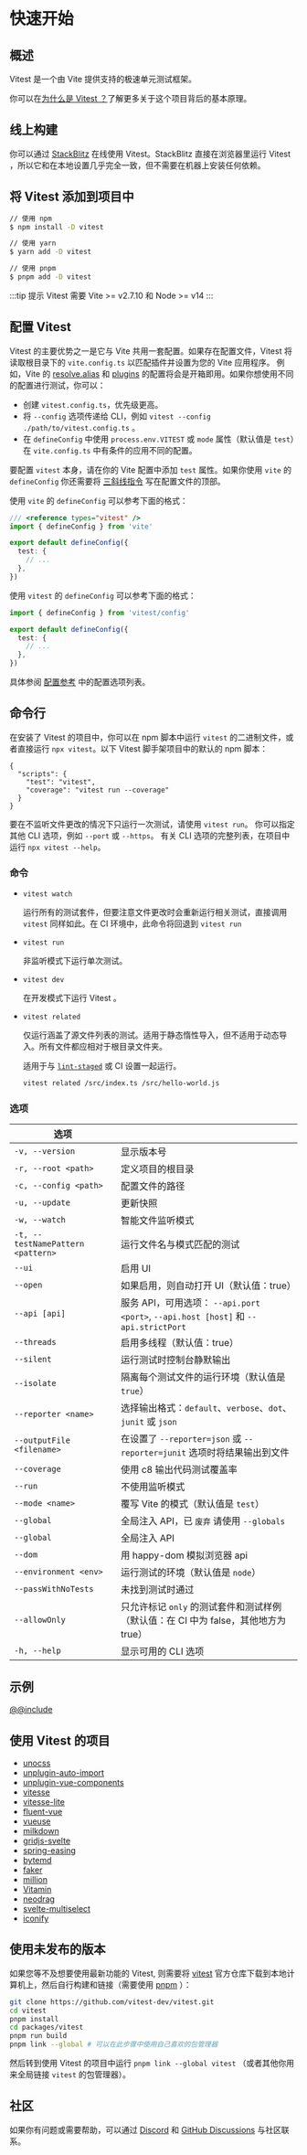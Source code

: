 # 快速开始

## 概述

Vitest 是一个由 Vite 提供支持的极速单元测试框架。

你可以在[为什么是 Vitest ？](./why)了解更多关于这个项目背后的基本原理。

## 线上构建

你可以通过 [StackBlitz](https://vitest.new) 在线使用 Vitest。StackBlitz 直接在浏览器里运行 Vitest ，所以它和在本地设置几乎完全一致，但不需要在机器上安装任何依赖。

## 将 Vitest 添加到项目中

```bash
// 使用 npm
$ npm install -D vitest

// 使用 yarn
$ yarn add -D vitest

// 使用 pnpm
$ pnpm add -D vitest
```

:::tip 提示
Vitest 需要 Vite >= v2.7.10 和 Node >= v14
:::

## 配置 Vitest

Vitest 的主要优势之一是它与 Vite 共用一套配置。如果存在配置文件，Vitest 将读取根目录下的 `vite.config.ts` 以匹配插件并设置为您的 Vite 应用程序。 例如，Vite 的 [resolve.alias](https://cn.vitejs.dev/config/#resolve-alias) 和 [plugins](https://cn.vitejs.dev/guide/using-plugins.html) 的配置将会是开箱即用。如果你想使用不同的配置进行测试，你可以：

- 创建 `vitest.config.ts`，优先级更高。
- 将 `--config` 选项传递给 CLI，例如 `vitest --config ./path/to/vitest.config.ts` 。
- 在 `defineConfig` 中使用 `process.env.VITEST` 或 `mode` 属性（默认值是 `test`）在 `vite.config.ts` 中有条件的应用不同的配置。

要配置 `vitest` 本身，请在你的 Vite 配置中添加 `test` 属性。如果你使用 `vite` 的 `defineConfig` 你还需要将 [三斜线指令](https://www.tslang.cn/docs/handbook/triple-slash-directives.html#-reference-types-) 写在配置文件的顶部。

使用 `vite` 的 `defineConfig` 可以参考下面的格式：

```ts
/// <reference types="vitest" />
import { defineConfig } from 'vite'

export default defineConfig({
  test: {
    // ...
  },
})
```

使用 `vitest` 的 `defineConfig` 可以参考下面的格式：

```ts
import { defineConfig } from 'vitest/config'

export default defineConfig({
  test: {
    // ...
  },
})
```

具体参阅 [配置参考](../config/) 中的配置选项列表。

## 命令行

在安装了 Vitest 的项目中，你可以在 npm 脚本中运行 `vitest` 的二进制文件，或者直接运行 `npx vitest`。以下 Vitest  脚手架项目中的默认的 npm 脚本：

<!-- prettier-ignore -->
```json5
{
  "scripts": {
    "test": "vitest",
    "coverage": "vitest run --coverage"
  }
}
```

要在不监听文件更改的情况下只运行一次测试，请使用 `vitest run`。
你可以指定其他 CLI 选项，例如 `--port` 或 `--https`。
有关 CLI 选项的完整列表，在项目中运行 `npx vitest --help`。

### 命令

* `vitest watch`

  运行所有的测试套件，但要注意文件更改时会重新运行相关测试，直接调用 `vitest` 同样如此。在 CI 环境中，此命令将回退到 `vitest run`

* `vitest run`

  非监听模式下运行单次测试。

* `vitest dev`

  在开发模式下运行 Vitest 。

* `vitest related`

  仅运行涵盖了源文件列表的测试。适用于静态惰性导入，但不适用于动态导入。所有文件都应相对于根目录文件夹。

  适用于与 [`lint-staged`](https://github.com/okonet/lint-staged) 或 CI 设置一起运行。

  ```bash
  vitest related /src/index.ts /src/hello-world.js
  ```

### 选项

| 选项       |               |
| ------------- | ------------- |
| `-v, --version` | 显示版本号 |
| `-r, --root <path>` | 定义项目的根目录 |
| `-c, --config <path>` | 配置文件的路径 |
| `-u, --update` | 更新快照 |
| `-w, --watch` | 智能文件监听模式 |
| `-t, --testNamePattern <pattern>` | 运行文件名与模式匹配的测试 |
| `--ui` | 启用 UI |
| `--open` | 如果启用，则自动打开 UI（默认值：true） |
| `--api [api]` | 服务 API，可用选项： `--api.port <port>`, `--api.host [host]` 和 `--api.strictPort` |
| `--threads` | 启用多线程（默认值：true） |
| `--silent` | 运行测试时控制台静默输出 |
| `--isolate` | 隔离每个测试文件的运行环境（默认值是 `true`） |
| `--reporter <name>` | 选择输出格式：`default`、`verbose`、`dot`、`junit` 或 `json` |
| `--outputFile <filename>` | 在设置了 `--reporter=json` 或 `--reporter=junit` 选项时将结果输出到文件 |
| `--coverage` | 使用 c8 输出代码测试覆盖率 |
| `--run` | 不使用监听模式 |
| `--mode <name>` | 覆写 Vite 的模式（默认值是 `test`） |
| `--global` | 全局注入 API，已 `废弃` 请使用 `--globals` |
| `--global` | 全局注入 API |
| `--dom` | 用 happy-dom 模拟浏览器 api |
| `--environment <env>` | 运行测试的环境（默认值是 `node`） |
| `--passWithNoTests` | 未找到测试时通过 |
| `--allowOnly` | 只允许标记 `only` 的测试套件和测试样例 （默认值：在 CI 中为 false，其他地方为 true） |
| `-h, --help` | 显示可用的 CLI 选项 |

## 示例

[@@include](../../examples/README.md)

## 使用 Vitest 的项目

- [unocss](https://github.com/antfu/unocss)
- [unplugin-auto-import](https://github.com/antfu/unplugin-auto-import)
- [unplugin-vue-components](https://github.com/antfu/unplugin-vue-components)
- [vitesse](https://github.com/antfu/vitesse)
- [vitesse-lite](https://github.com/antfu/vitesse-lite)
- [fluent-vue](https://github.com/demivan/fluent-vue)
- [vueuse](https://github.com/vueuse/vueuse)
- [milkdown](https://github.com/Saul-Mirone/milkdown)
- [gridjs-svelte](https://github.com/iamyuu/gridjs-svelte)
- [spring-easing](https://github.com/okikio/spring-easing)
- [bytemd](https://github.com/bytedance/bytemd)
- [faker](https://github.com/faker-js/faker)
- [million](https://github.com/aidenybai/million)
- [Vitamin](https://github.com/wtchnm/Vitamin)
- [neodrag](https://github.com/PuruVJ/neodrag)
- [svelte-multiselect](https://github.com/janosh/svelte-multiselect)
- [iconify](https://github.com/iconify/iconify)

## 使用未发布的版本

如果您等不及想要使用最新功能的 Vitest, 则需要将 [vitest](https://github.com/vitest-dev/vitest) 官方仓库下载到本地计算机上，然后自行构建和链接（需要使用 [pnpm](https://www.pnpm.cn/) ）：

```bash
git clone https://github.com/vitest-dev/vitest.git
cd vitest
pnpm install
cd packages/vitest
pnpm run build
pnpm link --global # 可以在此步骤中使用自己喜欢的包管理器
```

然后转到使用 Vitest 的项目中运行 `pnpm link --global vitest` （或者其他你用来全局链接 `vitest` 的包管理器）。

## 社区

如果你有问题或需要帮助，可以通过 [Discord](https://chat.vitest.dev) 和 [GitHub Discussions](https://github.com/vitest-dev/vitest/discussions) 与社区联系。
